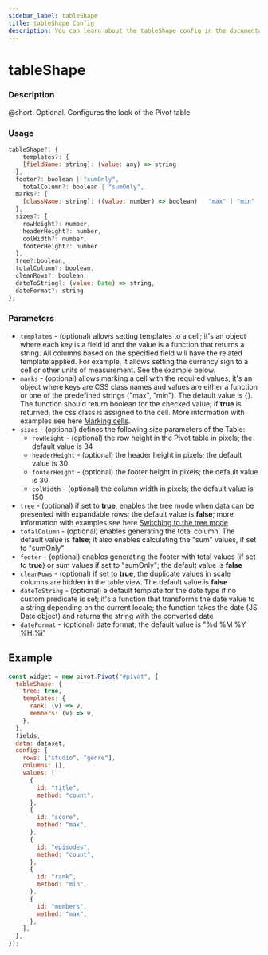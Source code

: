 ```yaml
---
sidebar_label: tableShape
title: tableShape Config
description: You can learn about the tableShape config in the documentation of the DHTMLX JavaScript Pivot library. Browse developer guides and API reference, try out code examples and live demos, and download a free 30-day evaluation version of DHTMLX Pivot.
---
```


# tableShape

### Description

@short: Optional. Configures the look of the Pivot table 

### Usage

~~~jsx
tableShape?: {
    templates?: {
    [fieldName: string]: (value: any) => string
  },
  footer?: boolean | "sumOnly",
	totalColumn?: boolean | "sumOnly",
  marks?: {
    [className: string]: ((value: number) => boolean) | "max" | "min"
  },
  sizes?: {
    rowHeight?: number,
    headerHeight?: number,
    colWidth?: number,
    footerHeight?: number
  },
  tree?:boolean,
  totalColumn?: boolean,
  cleanRows?: boolean,
  dateToString?: (value: Date) => string,
  dateFormat?: string
};
~~~

### Parameters

- `templates` -  (optional) allows setting templates to a cell; it's an object where each key is a field id and the value is a function that returns a string. All columns based on the specified field will have the related template applied. For example, it allows setting the currency sign to a cell or other units of measurement. See the example below. 
- `marks` - (optional) allows marking a cell with the required values; it's an object where keys are CSS class names and values are either a function or one of the predefined strings ("max", "min"). The default value is {}. The function should return boolean for the checked value; if **true** is returned, the css class is assigned to the cell. More information with examples see here [Marking cells](/guides/configuration/mark_cells).
- `sizes` - (optional) defines the following size parameters of the Table: 
  - `rowHeight` - (optional) the row height in the Pivot table in pixels; the default value is 34
  - `headerHeight` - (optional) the header height in pixels; the default value is 30
  - `footerHeight` - (optional) the footer height in pixels; the default value is 30
  - `colWidth` - (optional) the column width in pixels; the default value is 150
- `tree` - (optional) if set to **true**, enables the tree mode when data can be presented with expandable rows; the default value is **false**; more information with examples see here [Switching to the tree mode](/guides/configuration/tree_mode)
- `totalColumn` - (optional) enables generating the total column. The default value is **false**; it also enables calculating the "sum" values, if set to "sumOnly"
- `footer` - (optional) enables generating the footer with total values (if set to **true**) or sum values if set to "sumOnly"; the default value is **false**
- `cleanRows` - (optional) if set to **true**, the duplicate values in scale columns are hidden in the table view. The default value is **false**
- `dateToString` - (optional) a default template for the date type if no custom predicate is set; it's a function that transforms the date value to a string depending on the current locale; the function takes the date (JS Date object) and returns the string with the converted date
- `dateFormat` - (optional) date format; the default value is "%d %M %Y %H:%i"

## Example

~~~jsx {2-8}
const widget = new pivot.Pivot("#pivot", {
  tableShape: {
    tree: true,
    templates: {
      rank: (v) => v,
      members: (v) => v,
    },
  },
  fields,
  data: dataset,
  config: {
    rows: ["studio", "genre"],
    columns: [],
    values: [
      {
        id: "title",
        method: "count",
      },
      {
        id: "score",
        method: "max",
      },
      {
        id: "episodes",
        method: "count",
      },
      {
        id: "rank",
        method: "min",
      },
      {
        id: "members",
        method: "max",
      },
    ],
  },
});
~~~
